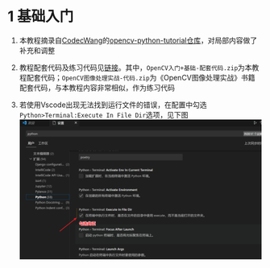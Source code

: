 # 1 基础入门

1. 本教程摘录自[CodecWang](https://github.com/CodecWang)的[opencv-python-tutorial仓库](https://github.com/CodecWang/opencv-python-tutorial)，对局部内容做了补充和调整

2. 教程配套代码及练习代码见[链接](https://pan.baidu.com/s/1vcc4CNXEXotzpcIbMmjE0A?pwd=6666)。其中，`OpenCV入门+基础-配套代码.zip`为本教程配套代码；`OpenCV图像处理实战-代码.zip`为《OpenCV图像处理实战》书籍配套代码，与本教程内容非常相似，作为练习代码

3. 若使用Vscode出现无法找到运行文件的错误，在配置中勾选`Python>Terminal:Execute In File Dir`选项，见下图
   ![](./img/0.png)
